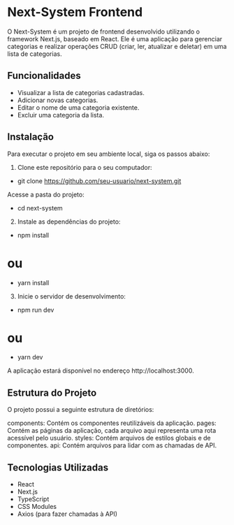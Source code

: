 # Next-System Frontend

O Next-System é um projeto de frontend desenvolvido utilizando o framework Next.js, baseado em React. Ele é uma aplicação para gerenciar categorias e realizar operações CRUD (criar, ler, atualizar e deletar) em uma lista de categorias.

## Funcionalidades

- Visualizar a lista de categorias cadastradas.
- Adicionar novas categorias.
- Editar o nome de uma categoria existente.
- Excluir uma categoria da lista.

## Instalação

Para executar o projeto em seu ambiente local, siga os passos abaixo:

1. Clone este repositório para o seu computador:
- git clone https://github.com/seu-usuario/next-system.git

Acesse a pasta do projeto:
- cd next-system

2. Instale as dependências do projeto:
- npm install
# ou
- yarn install

3. Inicie o servidor de desenvolvimento:
- npm run dev
# ou
- yarn dev

A aplicação estará disponível no endereço http://localhost:3000.

## Estrutura do Projeto
O projeto possui a seguinte estrutura de diretórios:

components: Contém os componentes reutilizáveis da aplicação.
pages: Contém as páginas da aplicação, cada arquivo aqui representa uma rota acessível pelo usuário.
styles: Contém arquivos de estilos globais e de componentes.
api: Contém arquivos para lidar com as chamadas de API.

## Tecnologias Utilizadas
- React
- Next.js
- TypeScript
- CSS Modules
- Axios (para fazer chamadas à API)